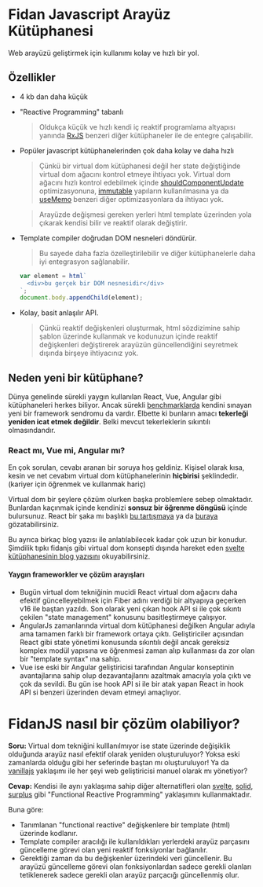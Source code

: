 # Fidan Javascript Arayüz Kütüphanesi

Web arayüzü geliştirmek için kullanımı kolay ve hızlı bir yol.

## Özellikler

- 4 kb dan daha küçük
- "Reactive Programming" tabanlı
  > Oldukça küçük ve hızlı kendi iç reaktif programlama altyapısı yanında [RxJS](https://www.learnrxjs.io/) benzeri diğer kütüphaneler ile de entegre çalışabilir.
- Popüler javascript kütüphanelerinden çok daha kolay ve daha hızlı

  > Çünkü bir virtual dom kütüphanesi değil her state değiştiğinde virtual dom ağacını kontrol etmeye ihtiyacı yok. Virtual dom ağacını hızlı kontrol edebilmek içinde [shouldComponentUpdate](https://reactjs.org/docs/react-component.html#shouldcomponentupdate) optimizasyonuna, [immutable](https://immutable-js.github.io/immutable-js/) yapıların kullanılmasına ya da [useMemo](https://reactjs.org/docs/hooks-reference.html#usememo) benzeri diğer optimizasyonlara da ihtiyacı yok.

  > Arayüzde değişmesi gereken yerleri html template üzerinden yola çıkarak kendisi bilir ve reaktif olarak değiştirir.

- Template compiler doğrudan DOM nesneleri döndürür.

  > Bu sayede daha fazla özelleştirilebilir ve diğer kütüphanelerle daha iyi entegrasyon sağlanabilir.

  ```js
  var element = html`
    <div>bu gerçek bir DOM nesnesidir</div>
  `;
  document.body.appendChild(element);
  ```

- Kolay, basit anlaşılır API.
  > Çünkü reaktif değişkenleri oluşturmak, html sözdizimine sahip şablon üzerinde kullanmak ve kodunuzun içinde reaktif değişkenleri değiştirerek arayüzün güncellendiğini seyretmek dışında birşeye ihtiyacınız yok.

## Neden yeni bir kütüphane?

Dünya genelinde sürekli yaygın kullanılan React, Vue, Angular gibi kütüphaneleri herkes biliyor. Ancak sürekli [benchmarklarda](https://krausest.github.io/js-framework-benchmark/current.html) kendini sınayan yeni bir framework sendromu da vardır. Elbette ki bunların amacı **tekerleği yeniden icat etmek değildir**. Belki mevcut tekerleklerin sıkıntılı olmasındandır.

### React mı, Vue mi, Angular mı?

En çok sorulan, cevabı aranan bir soruya hoş geldiniz. Kişisel olarak kısa, kesin ve net cevabım virtual dom kütüphanelerinin **hiçbirisi** şeklindedir. (kariyer için öğrenmek ve kullanmak hariç)

Virtual dom bir şeylere çözüm olurken başka problemlere sebep olmaktadır. Bunlardan kaçınmak içinde kendinizi **sonsuz bir öğrenme döngüsü** içinde bulursunuz. React bir şaka mı başlıklı [bu tartışmaya](https://news.ycombinator.com/item?id=15052555) ya da [buraya](https://games.greggman.com/game/react-and-redux-are-a-joke-right) gözatabilirsiniz.

Bu ayrıca birkaç blog yazısı ile anlatılabilecek kadar çok uzun bir konudur.
Şimdilik tıpkı fidanjs gibi virtual dom konsepti dışında hareket eden [svelte kütüphanesinin blog yazısını](https://svelte.dev/blog/virtual-dom-is-pure-overhead) okuyabilirsiniz.

#### Yaygın frameworkler ve çözüm arayışları

- Bugün virtual dom tekniğinin mucidi React virtual dom ağacını daha efektif güncelleyebilmek için Fiber adını verdiği bir altyapıya geçerken v16 ile baştan yazıldı. Son olarak yeni çıkan hook API si ile çok sıkıntı çekilen "state management" konusunu basitleştirmeye çalışıyor.
- AngularJs zamanlarında virtual dom kütüphanesi değilken Angular adıyla ama tamamen farklı bir framework ortaya çıktı. Geliştiriciler açısından React gibi state yönetimi konusunda sıkıntılı değil ancak gereksiz komplex modül yapısına ve öğrenmesi zaman alıp kullanması da zor olan bir "template syntax" ına sahip.
- Vue ise eski bir Angular geliştiricisi tarafından Angular konseptinin avantajlarına sahip olup dezavantajlarını azaltmak amacıyla yola çıktı ve çok da sevildi. Bu gün ise hook API si ile bir atak yapan React in hook API si benzeri üzerinden devam etmeyi amaçlıyor.

# FidanJS nasıl bir çözüm olabiliyor?

**Soru:** Virtual dom tekniğini kulllanılmıyor ise state üzerinde değişiklik olduğunda arayüz nasıl efektif olarak yeniden oluşturuluyor? Yoksa eski zamanlarda olduğu gibi her seferinde baştan mı oluşturuluyor! Ya da [vanillajs](http://vanilla-js.com/) yaklaşımı ile her şeyi web geliştiricisi manuel olarak mı yönetiyor?

**Cevap:** Kendisi ile aynı yaklaşıma sahip diğer alternatifleri olan [svelte](https://svelte.dev/), [solid](https://github.com/ryansolid/solid), [surplus](https://github.com/adamhaile/surplus) gibi "Functional Reactive Programming" yaklaşımını kullanmaktadır.

Buna göre:

- Tanımlanan "functional reactive" değişkenlere bir template (html) üzerinde kodlanır.
- Template compiler aracılığı ile kullanıldıkları yerlerdeki arayüz parçasını güncelleme görevi olan yeni reaktif fonksiyonlar bağlanılır.
- Gerektiği zaman da bu değişkenler üzerindeki veri güncellenir. Bu arayüzü güncelleme görevi olan fonksiyonlardan sadece gerekli olanları tetiklenerek sadece gerekli olan arayüz parçacığı güncellenmiş olur.
